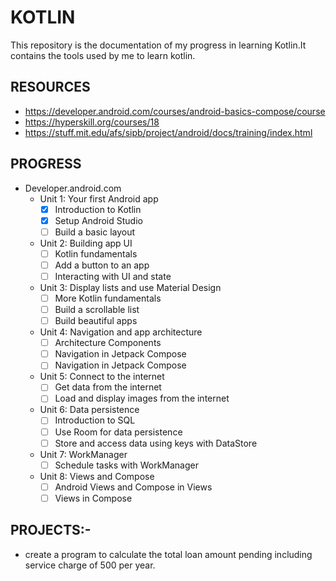 # KOTLIN
This repository is the documentation of my progress in learning Kotlin.It contains the tools used by me to learn kotlin.
## RESOURCES

- https://developer.android.com/courses/android-basics-compose/course
- https://hyperskill.org/courses/18
- https://stuff.mit.edu/afs/sipb/project/android/docs/training/index.html

## PROGRESS
- Developer.android.com
  - Unit 1: Your first Android app
     -  [X] Introduction to Kotlin
     -  [X] Setup Android Studio
     -  [ ] Build a basic layout
  - Unit 2: Building app UI
     -  [ ] Kotlin fundamentals
     -  [ ] Add a button to an app
     -  [ ] Interacting with UI and state
  - Unit 3: Display lists and use Material Design
     -  [ ] More Kotlin fundamentals
     -  [ ] Build a scrollable list
     -  [ ] Build beautiful apps
  - Unit 4: Navigation and app architecture
     -  [ ] Architecture Components
     -  [ ] Navigation in Jetpack Compose
     -  [ ] Navigation in Jetpack Compose
  - Unit 5: Connect to the internet
     -  [ ] Get data from the internet
     -  [ ] Load and display images from the internet
  - Unit 6: Data persistence
     -  [ ] Introduction to SQL
     -  [ ] Use Room for data persistence
     -  [ ] Store and access data using keys with DataStore
  - Unit 7: WorkManager
     -  [ ] Schedule tasks with WorkManager
  - Unit 8: Views and Compose
     -  [ ] Android Views and Compose in Views
     -  [ ] Views in Compose
##  PROJECTS:-
  - create a program to calculate the total loan amount pending including service charge of 500 per year.

